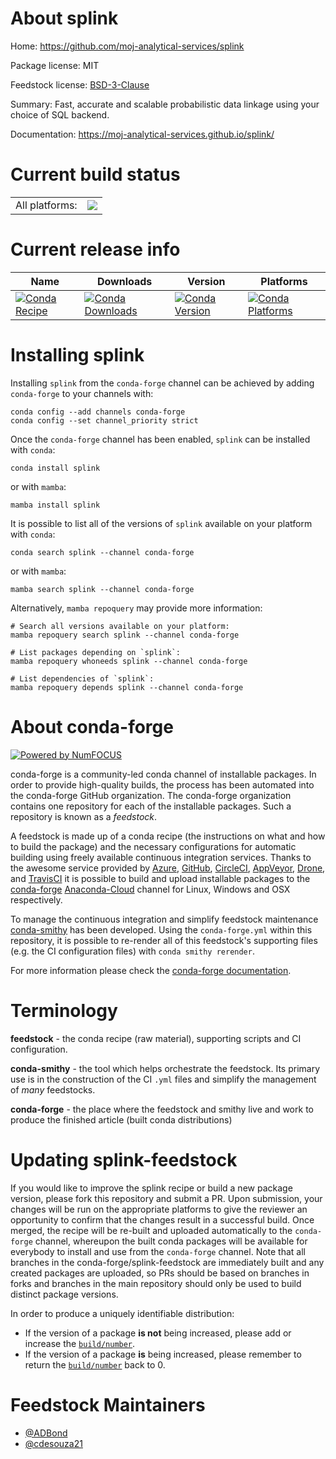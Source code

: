 About splink
============

Home: https://github.com/moj-analytical-services/splink

Package license: MIT

Feedstock license: [BSD-3-Clause](https://github.com/conda-forge/splink-feedstock/blob/main/LICENSE.txt)

Summary: Fast, accurate and scalable probabilistic data linkage using your choice of SQL backend.

Documentation: https://moj-analytical-services.github.io/splink/

Current build status
====================


<table><tr><td>All platforms:</td>
    <td>
      <a href="https://dev.azure.com/conda-forge/feedstock-builds/_build/latest?definitionId=10731&branchName=main">
        <img src="https://dev.azure.com/conda-forge/feedstock-builds/_apis/build/status/splink-feedstock?branchName=main">
      </a>
    </td>
  </tr>
</table>

Current release info
====================

| Name | Downloads | Version | Platforms |
| --- | --- | --- | --- |
| [![Conda Recipe](https://img.shields.io/badge/recipe-splink-green.svg)](https://anaconda.org/conda-forge/splink) | [![Conda Downloads](https://img.shields.io/conda/dn/conda-forge/splink.svg)](https://anaconda.org/conda-forge/splink) | [![Conda Version](https://img.shields.io/conda/vn/conda-forge/splink.svg)](https://anaconda.org/conda-forge/splink) | [![Conda Platforms](https://img.shields.io/conda/pn/conda-forge/splink.svg)](https://anaconda.org/conda-forge/splink) |

Installing splink
=================

Installing `splink` from the `conda-forge` channel can be achieved by adding `conda-forge` to your channels with:

```
conda config --add channels conda-forge
conda config --set channel_priority strict
```

Once the `conda-forge` channel has been enabled, `splink` can be installed with `conda`:

```
conda install splink
```

or with `mamba`:

```
mamba install splink
```

It is possible to list all of the versions of `splink` available on your platform with `conda`:

```
conda search splink --channel conda-forge
```

or with `mamba`:

```
mamba search splink --channel conda-forge
```

Alternatively, `mamba repoquery` may provide more information:

```
# Search all versions available on your platform:
mamba repoquery search splink --channel conda-forge

# List packages depending on `splink`:
mamba repoquery whoneeds splink --channel conda-forge

# List dependencies of `splink`:
mamba repoquery depends splink --channel conda-forge
```


About conda-forge
=================

[![Powered by
NumFOCUS](https://img.shields.io/badge/powered%20by-NumFOCUS-orange.svg?style=flat&colorA=E1523D&colorB=007D8A)](https://numfocus.org)

conda-forge is a community-led conda channel of installable packages.
In order to provide high-quality builds, the process has been automated into the
conda-forge GitHub organization. The conda-forge organization contains one repository
for each of the installable packages. Such a repository is known as a *feedstock*.

A feedstock is made up of a conda recipe (the instructions on what and how to build
the package) and the necessary configurations for automatic building using freely
available continuous integration services. Thanks to the awesome service provided by
[Azure](https://azure.microsoft.com/en-us/services/devops/), [GitHub](https://github.com/),
[CircleCI](https://circleci.com/), [AppVeyor](https://www.appveyor.com/),
[Drone](https://cloud.drone.io/welcome), and [TravisCI](https://travis-ci.com/)
it is possible to build and upload installable packages to the
[conda-forge](https://anaconda.org/conda-forge) [Anaconda-Cloud](https://anaconda.org/)
channel for Linux, Windows and OSX respectively.

To manage the continuous integration and simplify feedstock maintenance
[conda-smithy](https://github.com/conda-forge/conda-smithy) has been developed.
Using the ``conda-forge.yml`` within this repository, it is possible to re-render all of
this feedstock's supporting files (e.g. the CI configuration files) with ``conda smithy rerender``.

For more information please check the [conda-forge documentation](https://conda-forge.org/docs/).

Terminology
===========

**feedstock** - the conda recipe (raw material), supporting scripts and CI configuration.

**conda-smithy** - the tool which helps orchestrate the feedstock.
                   Its primary use is in the construction of the CI ``.yml`` files
                   and simplify the management of *many* feedstocks.

**conda-forge** - the place where the feedstock and smithy live and work to
                  produce the finished article (built conda distributions)


Updating splink-feedstock
=========================

If you would like to improve the splink recipe or build a new
package version, please fork this repository and submit a PR. Upon submission,
your changes will be run on the appropriate platforms to give the reviewer an
opportunity to confirm that the changes result in a successful build. Once
merged, the recipe will be re-built and uploaded automatically to the
`conda-forge` channel, whereupon the built conda packages will be available for
everybody to install and use from the `conda-forge` channel.
Note that all branches in the conda-forge/splink-feedstock are
immediately built and any created packages are uploaded, so PRs should be based
on branches in forks and branches in the main repository should only be used to
build distinct package versions.

In order to produce a uniquely identifiable distribution:
 * If the version of a package **is not** being increased, please add or increase
   the [``build/number``](https://docs.conda.io/projects/conda-build/en/latest/resources/define-metadata.html#build-number-and-string).
 * If the version of a package **is** being increased, please remember to return
   the [``build/number``](https://docs.conda.io/projects/conda-build/en/latest/resources/define-metadata.html#build-number-and-string)
   back to 0.

Feedstock Maintainers
=====================

* [@ADBond](https://github.com/ADBond/)
* [@cdesouza21](https://github.com/cdesouza21/)

